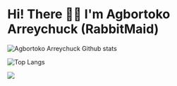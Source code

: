 # Hi! There 👋🏻 I'm Agbortoko Arreychuck (RabbitMaid) 

![Agbortoko Arreychuck Github stats](https://github-readme-stats.vercel.app/api?username=Agbortoko&show_icons=true&theme=radical)

![Top Langs](https://github-readme-stats.vercel.app/api/top-langs/?username=Agbortoko&layout=compact)

![](https://komarev.com/ghpvc/?username=Agbortoko&style=for-the-badge)

 
